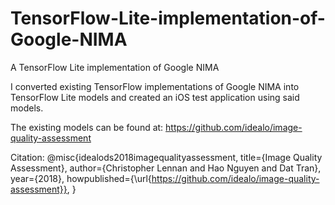 # TensorFlow-Lite-implementation-of-Google-NIMA
A TensorFlow Lite implementation of Google NIMA

I converted existing TensorFlow implementations of Google NIMA into TensorFlow Lite models and created an iOS test application using said models.

The existing models can be found at: https://github.com/idealo/image-quality-assessment

Citation:
@misc{idealods2018imagequalityassessment,
  title={Image Quality Assessment},
  author={Christopher Lennan and Hao Nguyen and Dat Tran},
  year={2018},
  howpublished={\url{https://github.com/idealo/image-quality-assessment}},
}
